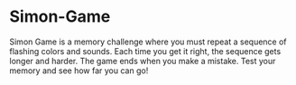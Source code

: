 # Simon-Game
Simon Game is a memory challenge where you must repeat a sequence of flashing colors and sounds. Each time you get it right, the sequence gets longer and harder. The game ends when you make a mistake. Test your memory and see how far you can go!
